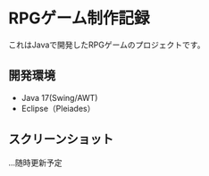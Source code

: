 # RPGゲーム制作記録
これはJavaで開発したRPGゲームのプロジェクトです。

## 開発環境
- Java 17(Swing/AWT)
- Eclipse（Pleiades）

## スクリーンショット
...随時更新予定
